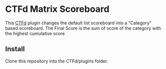 # CTFd Matrix Scoreboard

This [CTFd](https://github.com/CTFd/CTFd) plugin changes the default list scoreboard into a "Category" based scoreboard.
The Final Score is the sum of score of the category with the highest cumulative score

## Install

Clone this repository into the CTFd/plugins folder.



